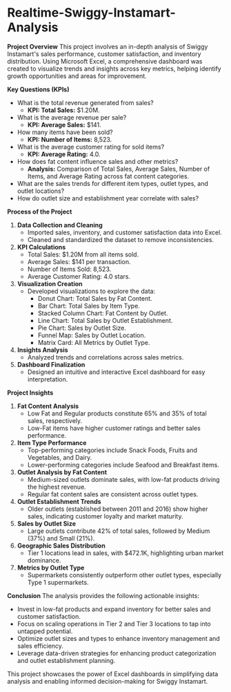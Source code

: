 # Realtime-Swiggy-Instamart-Analysis

**Project Overview**
This project involves an in-depth analysis of Swiggy Instamart's sales performance, customer satisfaction, and inventory distribution. Using Microsoft Excel, a comprehensive dashboard was created to visualize trends and insights across key metrics, helping identify growth opportunities and areas for improvement.

**Key Questions (KPIs)**
- What is the total revenue generated from sales?
  - **KPI: Total Sales:** $1.20M.
- What is the average revenue per sale?
  - **KPI: Average Sales:** $141.
- How many items have been sold?
  - **KPI: Number of Items:** 8,523.
- What is the average customer rating for sold items?
  - **KPI: Average Rating:** 4.0.
- How does fat content influence sales and other metrics?
  - **Analysis:** Comparison of Total Sales, Average Sales, Number of Items, and Average Rating across fat content categories.
- What are the sales trends for different item types, outlet types, and outlet locations?
- How do outlet size and establishment year correlate with sales?

**Process of the Project**
1. **Data Collection and Cleaning**
   - Imported sales, inventory, and customer satisfaction data into Excel.
   - Cleaned and standardized the dataset to remove inconsistencies.
2. **KPI Calculations**
   - Total Sales: $1.20M from all items sold.
   - Average Sales: $141 per transaction.
   - Number of Items Sold: 8,523.
   - Average Customer Rating: 4.0 stars.
3. **Visualization Creation**
   - Developed visualizations to explore the data:
     - Donut Chart: Total Sales by Fat Content.
     - Bar Chart: Total Sales by Item Type.
     - Stacked Column Chart: Fat Content by Outlet.
     - Line Chart: Total Sales by Outlet Establishment.
     - Pie Chart: Sales by Outlet Size.
     - Funnel Map: Sales by Outlet Location.
     - Matrix Card: All Metrics by Outlet Type.
4. **Insights Analysis**
   - Analyzed trends and correlations across sales metrics.
5. **Dashboard Finalization**
   - Designed an intuitive and interactive Excel dashboard for easy interpretation.

**Project Insights**
1. **Fat Content Analysis**
   - Low Fat and Regular products constitute 65% and 35% of total sales, respectively.
   - Low-Fat items have higher customer ratings and better sales performance.
2. **Item Type Performance**
   - Top-performing categories include Snack Foods, Fruits and Vegetables, and Dairy.
   - Lower-performing categories include Seafood and Breakfast items.
3. **Outlet Analysis by Fat Content**
   - Medium-sized outlets dominate sales, with low-fat products driving the highest revenue.
   - Regular fat content sales are consistent across outlet types.
4. **Outlet Establishment Trends**
   - Older outlets (established between 2011 and 2016) show higher sales, indicating customer loyalty and market maturity.
5. **Sales by Outlet Size**
   - Large outlets contribute 42% of total sales, followed by Medium (37%) and Small (21%).
6. **Geographic Sales Distribution**
   - Tier 1 locations lead in sales, with $472.1K, highlighting urban market dominance.
7. **Metrics by Outlet Type**
   - Supermarkets consistently outperform other outlet types, especially Type 1 supermarkets.

**Conclusion**
The analysis provides the following actionable insights:
- Invest in low-fat products and expand inventory for better sales and customer satisfaction.
- Focus on scaling operations in Tier 2 and Tier 3 locations to tap into untapped potential.
- Optimize outlet sizes and types to enhance inventory management and sales efficiency.
- Leverage data-driven strategies for enhancing product categorization and outlet establishment planning.

This project showcases the power of Excel dashboards in simplifying data analysis and enabling informed decision-making for Swiggy Instamart.
